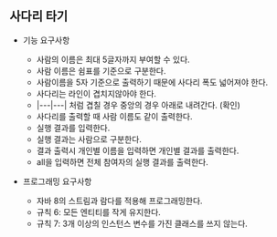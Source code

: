 ## 사다리 타기

* 기능 요구사항
    - 사람의 이름은 최대 5글자까지 부여할 수 있다.
    - 사람 이름은 쉼표를 기준으로 구분한다.
    - 사람이름을 5자 기준으로 출력하기 때문에 사다리 폭도 넓어져야 한다.
    - 사다리는 라인이 겹치지않아야 한다.
    - |---|---| 처럼 겹칠 경우 중앙의 경우 아래로 내려간다. (확인)
    - 사다리를 출력할 때 사람 이름도 같이 출력한다.
    - 실행 결과를 입력한다.
    - 실행 결과는 사람으로 구분한다.
    - 결과 출력시 개인별 이름을 입력하면 개인별 결과를 출력한다.
    - all을 입력하면 전체 참여자의 실행 결과를 출력한다.

* 프로그래밍 요구사항
    - 자바 8의 스트림과 람다를 적용해 프로그래밍한다.
    - 규칙 6: 모든 엔티티를 작게 유지한다.
    - 규칙 7: 3개 이상의 인스턴스 변수를 가진 클래스를 쓰지 않는다.